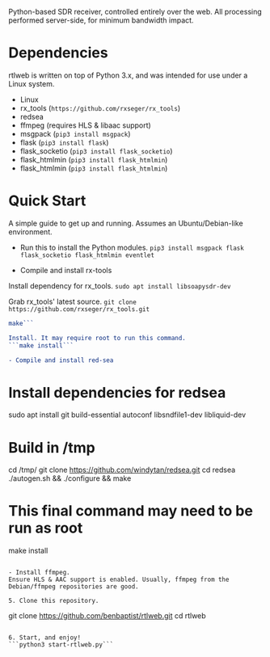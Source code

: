 Python-based SDR receiver, controlled entirely over the web. All processing performed server-side, for minimum bandwidth impact.

# Dependencies
rtlweb is written on top of Python 3.x, and was intended for use under a Linux system.

- Linux
- rx_tools (`https://github.com/rxseger/rx_tools`)
- redsea
- ffmpeg (requires HLS & libaac support)
- msgpack (`pip3 install msgpack`)
- flask (`pip3 install flask`)
- flask_socketio (`pip3 install flask_socketio`)
- flask_htmlmin (`pip3 install flask_htmlmin`)
- flask_htmlmin (`pip3 install flask_htmlmin`)

# Quick Start

A simple guide to get up and running. Assumes an Ubuntu/Debian-like environment.

- Run this to install the Python modules.
```pip3 install msgpack flask flask_socketio flask_htmlmin eventlet```

- Compile and install rx-tools

Install dependency for rx_tools.
```sudo apt install libsoapysdr-dev```

Grab rx_tools' latest source.
```git clone https://github.com/rxseger/rx_tools.git```

```cmake .
make```

Install. It may require root to run this command.
```make install```

- Compile and install red-sea

```
# Install dependencies for redsea
sudo apt install git build-essential autoconf libsndfile1-dev libliquid-dev

# Build in /tmp
cd /tmp/
git clone https://github.com/windytan/redsea.git
cd redsea
 ./autogen.sh && ./configure && make

# This final command may need to be run as root
make install
```

- Install ffmpeg.
Ensure HLS & AAC support is enabled. Usually, ffmpeg from the Debian/ffmpeg repositories are good.

5. Clone this repository.
```
git clone https://github.com/benbaptist/rtlweb.git
cd rtlweb
```

6. Start, and enjoy!
```python3 start-rtlweb.py```
